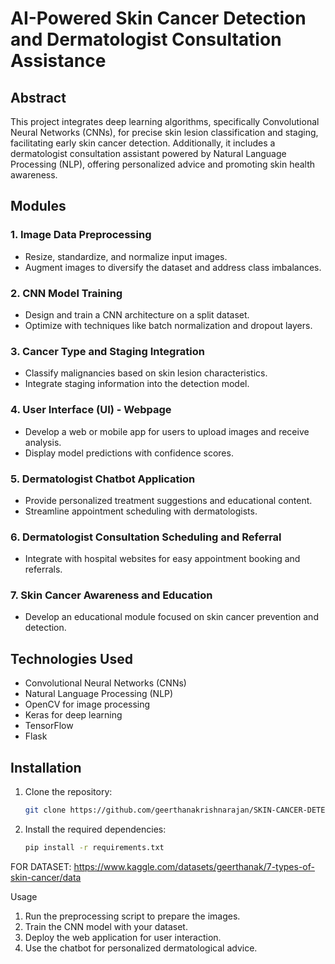 # AI-Powered Skin Cancer Detection and Dermatologist Consultation Assistance

## Abstract
This project integrates deep learning algorithms, specifically Convolutional Neural Networks (CNNs), for precise skin lesion classification and staging, facilitating early skin cancer detection. Additionally, it includes a dermatologist consultation assistant powered by Natural Language Processing (NLP), offering personalized advice and promoting skin health awareness.

## Modules

### 1. Image Data Preprocessing
- Resize, standardize, and normalize input images.
- Augment images to diversify the dataset and address class imbalances.

### 2. CNN Model Training
- Design and train a CNN architecture on a split dataset.
- Optimize with techniques like batch normalization and dropout layers.

### 3. Cancer Type and Staging Integration
- Classify malignancies based on skin lesion characteristics.
- Integrate staging information into the detection model.

### 4. User Interface (UI) - Webpage
- Develop a web or mobile app for users to upload images and receive analysis.
- Display model predictions with confidence scores.

### 5. Dermatologist Chatbot Application
- Provide personalized treatment suggestions and educational content.
- Streamline appointment scheduling with dermatologists.

### 6. Dermatologist Consultation Scheduling and Referral
- Integrate with hospital websites for easy appointment booking and referrals.

### 7. Skin Cancer Awareness and Education
- Develop an educational module focused on skin cancer prevention and detection.

## Technologies Used
- Convolutional Neural Networks (CNNs)
- Natural Language Processing (NLP)
- OpenCV for image processing
- Keras for deep learning
- TensorFlow
- Flask

## Installation
1. Clone the repository:
   ```bash
   git clone https://github.com/geerthanakrishnarajan/SKIN-CANCER-DETECTION-AND-DERMATOLOGIST-ASSISTANCE.git
2. Install the required dependencies:
   ```bash
   pip install -r requirements.txt

FOR DATASET:
https://www.kaggle.com/datasets/geerthanak/7-types-of-skin-cancer/data

Usage
1. Run the preprocessing script to prepare the images.
2. Train the CNN model with your dataset.
3. Deploy the web application for user interaction.
4. Use the chatbot for personalized dermatological advice.
